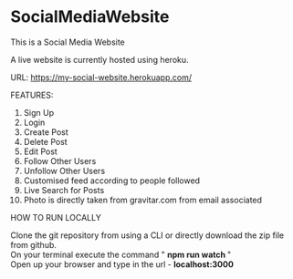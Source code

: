 # SocialMediaWebsite
This is a Social Media Website

A live website is currently hosted using heroku.

URL: https://my-social-website.herokuapp.com/

FEATURES:

1. Sign Up
2. Login
3. Create Post
4. Delete Post
5. Edit Post
6. Follow Other Users
7. Unfollow Other Users
8. Customised feed according to people followed
9. Live Search for Posts
10. Photo is directly taken from gravitar.com from email associated

HOW TO RUN LOCALLY

Clone the git repository from using a CLI or directly download the zip file from github.<br>
On your terminal execute the command " <strong>npm run watch </strong>"<br>
Open up your browser and type in the url - <strong>localhost:3000</strong>
